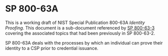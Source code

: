 # SP 800-63A

This is a working draft of NIST Special Publication 800-63A *Identity Proofing*. This document is a sub-document referenced by [SP 800-63-3](../sp800-63-3/README.html) covering the associated topics that had been previously in SP 800-63-2.

SP 800-63A deals with the processes by which an individual can prove their identity to a CSP prior to credential issuance.
